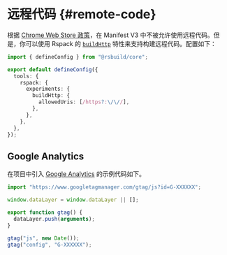 # 远程代码 {#remote-code}

根据 [Chrome Web Store 政策](https://developer.chrome.com/docs/extensions/develop/migrate/improve-security#remove-remote-code)，在 Manifest V3 中不被允许使用远程代码。但是，你可以使用 Rspack 的 [`buildHttp`](https://rspack.rs/config/experiments#experimentsbuildhttp) 特性来支持构建远程代码。配置如下：

```ts [rsbuild.config.ts]
import { defineConfig } from "@rsbuild/core";

export default defineConfig({
  tools: {
    rspack: {
      experiments: {
        buildHttp: {
          allowedUris: [/https?:\/\//],
        },
      },
    },
  },
});
```

## Google Analytics

在项目中引入 [Google Analytics](https://developers.google.com/analytics/devguides/collection/ga4) 的示例代码如下。

```ts [src/utils/google-analytics.ts]
import "https://www.googletagmanager.com/gtag/js?id=G-XXXXXX";

window.dataLayer = window.dataLayer || [];

export function gtag() {
  dataLayer.push(arguments);
}

gtag("js", new Date());
gtag("config", "G-XXXXXX");
```
